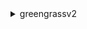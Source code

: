 <details><summary>greengrassv2</summary><blockquote>

- **<details><summary>batch-associate-client-device-with-core-device</summary><blockquote>**

  * --entries
  * --core-device-thing-name
  * --cli-input-json
  * --cli-input-yaml
  * --generate-cli-skeleton


- **<details><summary>batch-disassociate-client-device-from-core-device</summary><blockquote>**

  * --entries
  * --core-device-thing-name
  * --cli-input-json
  * --cli-input-yaml
  * --generate-cli-skeleton


- **<details><summary>cancel-deployment</summary><blockquote>**

  * --deployment-id
  * --cli-input-json
  * --cli-input-yaml
  * --generate-cli-skeleton


- **<details><summary>create-component-version</summary><blockquote>**

  * --inline-recipe
  * --lambda-function
  * --tags
  * --cli-input-json
  * --cli-input-yaml
  * --generate-cli-skeleton


- **<details><summary>create-deployment</summary><blockquote>**

  * --target-arn
  * --deployment-name
  * --components
  * --iot-job-configuration
  * --deployment-policies
  * --tags
  * --cli-input-json
  * --cli-input-yaml
  * --generate-cli-skeleton


- **<details><summary>delete-component</summary><blockquote>**

  * --arn
  * --cli-input-json
  * --cli-input-yaml
  * --generate-cli-skeleton


- **<details><summary>delete-core-device</summary><blockquote>**

  * --core-device-thing-name
  * --cli-input-json
  * --cli-input-yaml
  * --generate-cli-skeleton


- **<details><summary>describe-component</summary><blockquote>**

  * --arn
  * --cli-input-json
  * --cli-input-yaml
  * --generate-cli-skeleton


- **<details><summary>get-component</summary><blockquote>**

  * --recipe-output-format
  * --arn
  * --cli-input-json
  * --cli-input-yaml
  * --generate-cli-skeleton


- **<details><summary>get-component-version-artifact</summary><blockquote>**

  * --arn
  * --artifact-name
  * --cli-input-json
  * --cli-input-yaml
  * --generate-cli-skeleton


- **<details><summary>get-core-device</summary><blockquote>**

  * --core-device-thing-name
  * --cli-input-json
  * --cli-input-yaml
  * --generate-cli-skeleton


- **<details><summary>get-deployment</summary><blockquote>**

  * --deployment-id
  * --cli-input-json
  * --cli-input-yaml
  * --generate-cli-skeleton


- **<details><summary>help</summary><blockquote>**

  * 


- **<details><summary>list-client-devices-associated-with-core-device</summary><blockquote>**

  * --core-device-thing-name
  * --cli-input-json
  * --cli-input-yaml
  * --starting-token
  * --page-size
  * --max-items
  * --generate-cli-skeleton


- **<details><summary>list-components</summary><blockquote>**

  * --scope
  * --cli-input-json
  * --cli-input-yaml
  * --starting-token
  * --page-size
  * --max-items
  * --generate-cli-skeleton


- **<details><summary>list-component-versions</summary><blockquote>**

  * --arn
  * --cli-input-json
  * --cli-input-yaml
  * --starting-token
  * --page-size
  * --max-items
  * --generate-cli-skeleton


- **<details><summary>list-core-devices</summary><blockquote>**

  * --thing-group-arn
  * --status
  * --cli-input-json
  * --cli-input-yaml
  * --starting-token
  * --page-size
  * --max-items
  * --generate-cli-skeleton


- **<details><summary>list-deployments</summary><blockquote>**

  * --target-arn
  * --history-filter
  * --cli-input-json
  * --cli-input-yaml
  * --starting-token
  * --page-size
  * --max-items
  * --generate-cli-skeleton


- **<details><summary>list-effective-deployments</summary><blockquote>**

  * --core-device-thing-name
  * --cli-input-json
  * --cli-input-yaml
  * --starting-token
  * --page-size
  * --max-items
  * --generate-cli-skeleton


- **<details><summary>list-installed-components</summary><blockquote>**

  * --core-device-thing-name
  * --cli-input-json
  * --cli-input-yaml
  * --starting-token
  * --page-size
  * --max-items
  * --generate-cli-skeleton


- **<details><summary>list-tags-for-resource</summary><blockquote>**

  * --resource-arn
  * --cli-input-json
  * --cli-input-yaml
  * --generate-cli-skeleton


- **<details><summary>resolve-component-candidates</summary><blockquote>**

  * --platform
  * --component-candidates
  * --cli-input-json
  * --cli-input-yaml
  * --generate-cli-skeleton


- **<details><summary>tag-resource</summary><blockquote>**

  * --resource-arn
  * --tags
  * --cli-input-json
  * --cli-input-yaml
  * --generate-cli-skeleton


- **<details><summary>untag-resource</summary><blockquote>**

  * --resource-arn
  * --tag-keys
  * --cli-input-json
  * --cli-input-yaml
  * --generate-cli-skeleton


</blockquote></details>
</blockquote></details>
</blockquote></details>
</blockquote></details>
</blockquote></details>
</blockquote></details>
</blockquote></details>
</blockquote></details>
</blockquote></details>
</blockquote></details>
</blockquote></details>
</blockquote></details>
</blockquote></details>
</blockquote></details>
</blockquote></details>
</blockquote></details>
</blockquote></details>
</blockquote></details>
</blockquote></details>
</blockquote></details>
</blockquote></details>
</blockquote></details>
</blockquote></details>
</blockquote></details>
</blockquote></details>

